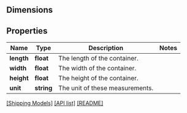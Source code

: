 ## Dimensions

## Properties

Name | Type | Description | Notes
------------ | ------------- | ------------- | -------------
**length** | **float** | The length of the container. |
**width** | **float** | The width of the container. |
**height** | **float** | The height of the container. |
**unit** | **string** | The unit of these measurements. |

[[Shipping Models]](../) [[API list]](../../Api) [[README]](../../../README.md)
